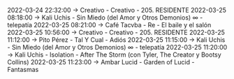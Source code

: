 2022-03-24 22:32:00 -> Creativo - Creativo - 205. RESIDENTE
2022-03-25 08:18:00 -> Kali Uchis - Sin Miedo (del Amor y Otros Demonios) ∞ - telepatía
2022-03-25 08:21:00 -> Café Tacvba - Re - El baile y el salón
2022-03-25 10:56:00 -> Creativo - Creativo - 205. RESIDENTE
2022-03-25 11:12:00 -> Pito Pérez - Tal Y Cual - Adiós
2022-03-25 11:15:00 -> Kali Uchis - Sin Miedo (del Amor y Otros Demonios) ∞ - telepatía
2022-03-25 11:20:00 -> Kali Uchis - Isolation - After The Storm (con Tyler, The Creator y Bootsy Collins)
2022-03-25 11:23:00 -> Ambar Lucid - Garden of Lucid - Fantasmas
